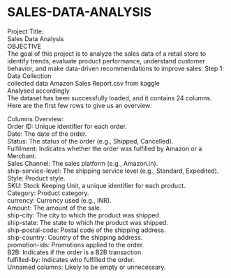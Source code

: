 # SALES-DATA-ANALYSIS

Project Title:<br>
Sales Data Analysis<br>
OBJECTIVE<br>
The goal of this project is to analyze the sales data of a retail store to identify trends, evaluate product performance, understand customer behavior, and make data-driven recommendations to improve sales.
Step 1: Data Collection<br>
collected data Amazon Sales Report.csv from kaggle<br>
Analysed accordingly<br>
The dataset has been successfully loaded, and it contains 24 columns. Here are the first few rows to give us an overview:<br>

Columns Overview:<br>
Order ID: Unique identifier for each order.<br>
Date: The date of the order.<br>
Status: The status of the order (e.g., Shipped, Cancelled).<br>
Fulfilment: Indicates whether the order was fulfilled by Amazon or a Merchant.<br>
Sales Channel: The sales platform (e.g., Amazon.in).<br>
ship-service-level: The shipping service level (e.g., Standard, Expedited).<br>
Style: Product style.<br>
SKU: Stock Keeping Unit, a unique identifier for each product.<br>
Category: Product category.<br>
currency: Currency used (e.g., INR).<br>
Amount: The amount of the sale.<br>
ship-city: The city to which the product was shipped.<br>
ship-state: The state to which the product was shipped.<br>
ship-postal-code: Postal code of the shipping address.<br>
ship-country: Country of the shipping address.<br>
promotion-ids: Promotions applied to the order.<br>
B2B: Indicates if the order is a B2B transaction.<br>
fulfilled-by: Indicates who fulfilled the order.<br>
Unnamed columns: Likely to be empty or unnecessary.<br>

